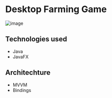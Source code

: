 # Desktop Farming Game

![image](https://user-images.githubusercontent.com/106768273/233810854-5affff53-ce08-4bde-9f27-b69708c8e57b.png)

## Technologies used
* Java
* JavaFX

## Architechture
* MVVM
* Bindings
